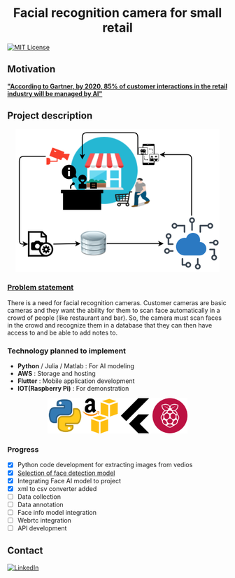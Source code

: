 # <div align="center">Facial recognition camera for small retail</div>

[![MIT License](https://img.shields.io/github/license/ashishcssom/Face_Mask_Detection_end_to_end_project.svg?style=flat-square&colorB=C62121)](https://github.com/ashishcssom/Facial-recognition-camera-for-small-retail/blob/master/LICENSE)

## Motivation
**["According to Gartner, by 2020, 85% of customer interactions in the retail industry will be managed by AI"](https://www.promero.com/archive-press-release/gartner-artificial-intelligent-bots-oracle-bots/)**

## Project description
<div align="center"><img src="./ReadmeImage/Project.png"></div>

### <u>Problem statement</u> 
There is a need for facial recognition cameras. Customer cameras are basic cameras and they want the ability for them to scan face automatically in a crowd of people (like restaurant and bar). So, the camera must scan faces in the crowd and recognize them in a database that they can then have access to and be able to add notes to.

### Technology planned to implement
- **Python** / Julia / Matlab : For AI modeling
- **AWS**                     : Storage and hosting
- **Flutter**                 : Mobile application development
- **IOT(Raspberry Pi)**       : For demonstration

<div align="center"><img src="./ReadmeImage/Technology.png"></div>

### Progress
* [x] Python code development for extracting images from vedios
* [x] [Selection of face detection model](https://towardsdatascience.com/face-detection-models-which-to-use-and-why-d263e82c302c)
* [x] Integrating Face AI model to project
* [x] xml to csv converter added
* [ ] Data collection
* [ ] Data annotation
* [ ] Face info model integration
* [ ] Webrtc integration
* [ ] API development

## Contact
[![LinkedIn](https://img.shields.io/badge/-LinkedIn-black.svg?style=flat-square&logo=linkedin&colorB=4D4DFF)](https://www.linkedin.com/in/ashishk766/)
